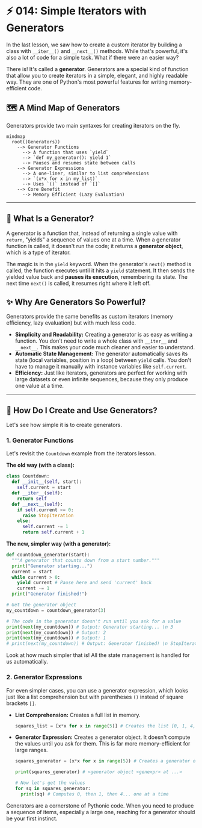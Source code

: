 # ⚡ 014: Simple Iterators with Generators

In the last lesson, we saw how to create a custom iterator by building a class with `__iter__()` and `__next__()` methods. While that's powerful, it's also a lot of code for a simple task. What if there were an easier way?

There is! It's called a **generator**. Generators are a special kind of function that allow you to create iterators in a simple, elegant, and highly readable way. They are one of Python's most powerful features for writing memory-efficient code.

## 🗺️ A Mind Map of Generators

Generators provide two main syntaxes for creating iterators on the fly.

```mermaid
mindmap
  root((Generators))
    --> Generator Functions
      --> A function that uses `yield`
      --> `def my_generator(): yield 1`
      --> Pauses and resumes state between calls
    --> Generator Expressions
      --> A one-liner, similar to list comprehensions
      --> `(x*x for x in my_list)`
      --> Uses `()` instead of `[]`
    --> Core Benefit
      --> Memory Efficient (Lazy Evaluation)
```

---

## 🤔 What Is a Generator?

A generator is a function that, instead of returning a single value with `return`, "yields" a sequence of values one at a time. When a generator function is called, it doesn't run the code; it returns a **generator object**, which is a type of iterator.

The magic is in the `yield` keyword. When the generator's `next()` method is called, the function executes until it hits a `yield` statement. It then sends the yielded value back and **pauses its execution**, remembering its state. The next time `next()` is called, it resumes right where it left off.

## ✨ Why Are Generators So Powerful?

Generators provide the same benefits as custom iterators (memory efficiency, lazy evaluation) but with much less code.

*   **Simplicity and Readability:** Creating a generator is as easy as writing a function. You don't need to write a whole class with `__iter__` and `__next__`. This makes your code much cleaner and easier to understand.
*   **Automatic State Management:** The generator automatically saves its state (local variables, position in a loop) between `yield` calls. You don't have to manage it manually with instance variables like `self.current`.
*   **Efficiency:** Just like iterators, generators are perfect for working with large datasets or even infinite sequences, because they only produce one value at a time.

---

## 🚀 How Do I Create and Use Generators?

Let's see how simple it is to create generators.

### 1. Generator Functions

Let's revisit the `Countdown` example from the iterators lesson.

**The old way (with a class):**
```python
class Countdown:
  def __init__(self, start):
    self.current = start
  def __iter__(self):
    return self
  def __next__(self):
    if self.current <= 0:
      raise StopIteration
    else:
      self.current -= 1
      return self.current + 1
```

**The new, simpler way (with a generator):**
```python
def countdown_generator(start):
  """A generator that counts down from a start number."""
  print("Generator starting...")
  current = start
  while current > 0:
    yield current # Pause here and send 'current' back
    current -= 1
  print("Generator finished!")

# Get the generator object
my_countdown = countdown_generator(3)

# The code in the generator doesn't run until you ask for a value
print(next(my_countdown)) # Output: Generator starting... \n 3
print(next(my_countdown)) # Output: 2
print(next(my_countdown)) # Output: 1
# print(next(my_countdown)) # Output: Generator finished! \n StopIteration
```
Look at how much simpler that is! All the state management is handled for us automatically.

### 2. Generator Expressions

For even simpler cases, you can use a generator expression, which looks just like a list comprehension but with parentheses `()` instead of square brackets `[]`.

*   **List Comprehension:** Creates a full list in memory.
    ```python
    squares_list = [x*x for x in range(5)] # Creates the list [0, 1, 4, 9, 16] immediately
    ```
*   **Generator Expression:** Creates a generator object. It doesn't compute the values until you ask for them. This is far more memory-efficient for large ranges.
    ```python
    squares_generator = (x*x for x in range(5)) # Creates a generator object, no values computed yet

    print(squares_generator) # <generator object <genexpr> at ...>

    # Now let's get the values
    for sq in squares_generator:
      print(sq) # Computes 0, then 1, then 4... one at a time
    ```

Generators are a cornerstone of Pythonic code. When you need to produce a sequence of items, especially a large one, reaching for a generator should be your first instinct.
